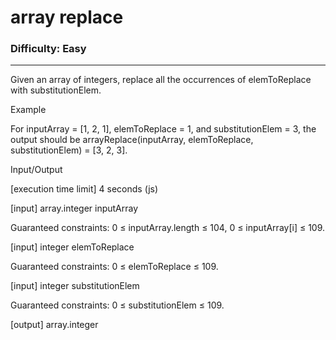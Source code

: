 # array replace

### Difficulty: Easy ###

---
Given an array of integers, replace all the occurrences of elemToReplace with substitutionElem.

Example

For inputArray = [1, 2, 1], elemToReplace = 1, and substitutionElem = 3, the output should be
arrayReplace(inputArray, elemToReplace, substitutionElem) = [3, 2, 3].

Input/Output

[execution time limit] 4 seconds (js)

[input] array.integer inputArray

Guaranteed constraints:
0 ≤ inputArray.length ≤ 104,
0 ≤ inputArray[i] ≤ 109.

[input] integer elemToReplace

Guaranteed constraints:
0 ≤ elemToReplace ≤ 109.

[input] integer substitutionElem

Guaranteed constraints:
0 ≤ substitutionElem ≤ 109.

[output] array.integer